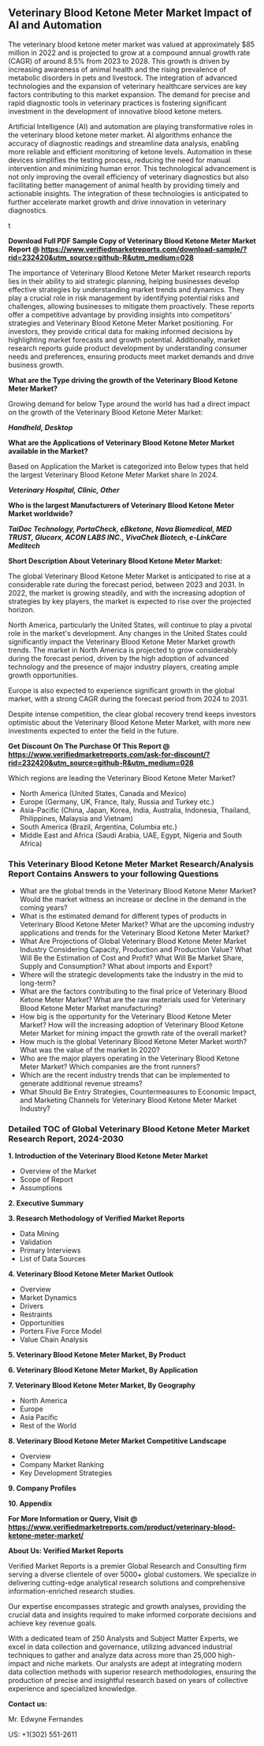 <h2>Veterinary Blood Ketone Meter Market Impact of AI and Automation</h2><p>The veterinary blood ketone meter market was valued at approximately $85 million in 2022 and is projected to grow at a compound annual growth rate (CAGR) of around 8.5% from 2023 to 2028. This growth is driven by increasing awareness of animal health and the rising prevalence of metabolic disorders in pets and livestock. The integration of advanced technologies and the expansion of veterinary healthcare services are key factors contributing to this market expansion. The demand for precise and rapid diagnostic tools in veterinary practices is fostering significant investment in the development of innovative blood ketone meters.</p><p>Artificial Intelligence (AI) and automation are playing transformative roles in the veterinary blood ketone meter market. AI algorithms enhance the accuracy of diagnostic readings and streamline data analysis, enabling more reliable and efficient monitoring of ketone levels. Automation in these devices simplifies the testing process, reducing the need for manual intervention and minimizing human error. This technological advancement is not only improving the overall efficiency of veterinary diagnostics but also facilitating better management of animal health by providing timely and actionable insights. The integration of these technologies is anticipated to further accelerate market growth and drive innovation in veterinary diagnostics.</p>t</p><p id="" class=""><strong>Download Full PDF Sample Copy of Veterinary Blood Ketone Meter Market Report @ <a href="https://www.verifiedmarketreports.com/download-sample/?rid=232420&utm_source=github-R&utm_medium=028" target="_blank">https://www.verifiedmarketreports.com/download-sample/?rid=232420&utm_source=github-R&utm_medium=028</a></strong></p><p>The importance of&nbsp;Veterinary Blood Ketone Meter Market research reports lies in their ability to aid strategic planning, helping businesses develop effective strategies by understanding market trends and dynamics. They play a crucial role in risk management by identifying potential risks and challenges, allowing businesses to mitigate them proactively. These reports offer a competitive advantage by providing insights into competitors' strategies and Veterinary Blood Ketone Meter Market positioning. For investors, they provide critical data for making informed decisions by highlighting market forecasts and growth potential. Additionally, market research reports guide product development by understanding consumer needs and preferences, ensuring products meet market demands and drive business growth.</p><p><strong>What are the&nbsp;Type driving the growth of the Veterinary Blood Ketone Meter Market?</strong></p><p id="" class="">Growing demand for below Type around the world has had a direct impact on the growth of the Veterinary Blood Ketone Meter Market:</p><em><strong>Handheld, Desktop</strong></em></p><strong>What are the&nbsp;Applications&nbsp;of Veterinary Blood Ketone Meter Market available in the Market?</strong></p><p id="" class="">Based on Application the Market is categorized into Below types that held the largest Veterinary Blood Ketone Meter Market share In 2024.</p><em><strong>Veterinary Hospital, Clinic, Other</strong></em></p><strong>Who is the largest Manufacturers of Veterinary Blood Ketone Meter Market worldwide?</strong></p><p><em><strong>TaiDoc Technology, PortaCheck, eBketone, Nova Biomedical, MED TRUST, Glucorx, ACON LABS INC., VivaChek Biotech, e-LinkCare Meditech</strong></em></p><p id="" class=""><strong>Short Description About Veterinary Blood Ketone Meter Market:</strong></p><p>The global Veterinary Blood Ketone Meter Market is anticipated to rise at a considerable rate during the forecast period, between 2023 and 2031. In 2022, the market is growing steadily, and with the increasing adoption of strategies by key players, the market is expected to rise over the projected horizon.</p><p>North America, particularly the United States, will continue to play a pivotal role in the market's development. Any changes in the United States could significantly impact the Veterinary Blood Ketone Meter Market growth trends. The market in North America is projected to grow considerably during the forecast period, driven by the high adoption of advanced technology and the presence of major industry players, creating ample growth opportunities.</p><p>Europe is also expected to experience significant growth in the global market, with a strong CAGR during the forecast period from 2024 to 2031.</p><p>Despite intense competition, the clear global recovery trend keeps investors optimistic about the Veterinary Blood Ketone Meter Market, with more new investments expected to enter the field in the future.</p><p id="" class=""><strong>Get Discount On The Purchase Of This Report @ <a href="https://www.verifiedmarketreports.com/ask-for-discount/?rid=232420&utm_source=github-R&utm_medium=028" target="_blank">https://www.verifiedmarketreports.com/ask-for-discount/?rid=232420&utm_source=github-R&utm_medium=028</a></strong></p>Which regions are leading the Veterinary Blood Ketone Meter Market?</p><ul><li>North America (United States, Canada and Mexico)</li><li>Europe (Germany, UK, France, Italy, Russia and Turkey etc.)</li><li>Asia-Pacific (China, Japan, Korea, India, Australia, Indonesia, Thailand, Philippines, Malaysia and Vietnam)</li><li>South America (Brazil, Argentina, Columbia etc.)</li><li>Middle East and Africa (Saudi Arabia, UAE, Egypt, Nigeria and South Africa)</li></ul><h3 id="" class="">This Veterinary Blood Ketone Meter Market Research/Analysis Report Contains Answers to your following Questions</h3><ul><li>What are the global trends in the Veterinary Blood Ketone Meter Market? Would the market witness an increase or decline in the demand in the coming years?</li><li>What is the estimated demand for different types of products in Veterinary Blood Ketone Meter Market? What are the upcoming industry applications and trends for the Veterinary Blood Ketone Meter Market?</li><li>What Are Projections of Global Veterinary Blood Ketone Meter Market Industry Considering Capacity, Production and Production Value? What Will Be the Estimation of Cost and Profit? What Will Be Market Share, Supply and Consumption? What about imports and Export?</li><li>Where will the strategic developments take the industry in the mid to long-term?</li><li>What are the factors contributing to the final price of Veterinary Blood Ketone Meter Market? What are the raw materials used for Veterinary Blood Ketone Meter Market manufacturing?</li><li>How big is the opportunity for the Veterinary Blood Ketone Meter Market? How will the increasing adoption of Veterinary Blood Ketone Meter Market for mining impact the growth rate of the overall market?</li><li>How much is the global Veterinary Blood Ketone Meter Market worth? What was the value of the market In 2020?</li><li>Who are the major players operating in the Veterinary Blood Ketone Meter Market? Which companies are the front runners?</li><li>Which are the recent industry trends that can be implemented to generate additional revenue streams?</li><li>What Should Be Entry Strategies, Countermeasures to Economic Impact, and Marketing Channels for Veterinary Blood Ketone Meter Market Industry?</li></ul><h3 id="" class="">Detailed TOC of Global Veterinary Blood Ketone Meter Market Research Report, 2024-2030</h3><p id="" class=""><strong>1. Introduction of the Veterinary Blood Ketone Meter Market</strong></p><ul><li>Overview of the Market</li><li>Scope of Report</li><li>Assumptions</li></ul><p id="" class=""><strong>2. Executive Summary</strong></p><p id="" class=""><strong>3. Research Methodology of Verified Market Reports</strong></p><ul><li>Data Mining</li><li>Validation</li><li>Primary Interviews</li><li>List of Data Sources</li></ul><p id="" class=""><strong>4. Veterinary Blood Ketone Meter Market Outlook</strong></p><ul><li>Overview</li><li>Market Dynamics</li><li>Drivers</li><li>Restraints</li><li>Opportunities</li><li>Porters Five Force Model</li><li>Value Chain Analysis</li></ul><p id="" class=""><strong>5. Veterinary Blood Ketone Meter Market, By Product</strong></p><p id="" class=""><strong>6. Veterinary Blood Ketone Meter Market, By Application</strong></p><p id="" class=""><strong>7. Veterinary Blood Ketone Meter Market, By Geography</strong></p><ul><li>North America</li><li>Europe</li><li>Asia Pacific</li><li>Rest of the World</li></ul><p id="" class=""><strong>8. Veterinary Blood Ketone Meter Market Competitive Landscape</strong></p><ul><li>Overview</li><li>Company Market Ranking</li><li>Key Development Strategies</li></ul><p id="" class=""><strong>9. Company Profiles</strong></p><p id="" class=""><strong>10. Appendix</strong></p><p id="" class=""><strong>For More Information or Query, Visit @ <a href="https://www.verifiedmarketreports.com/product/veterinary-blood-ketone-meter-market/" target="_blank">https://www.verifiedmarketreports.com/product/veterinary-blood-ketone-meter-market/</a></strong></p><p id="" class=""><strong>About Us: Verified Market Reports</strong></p><p id="" class="">Verified Market Reports is a premier Global Research and Consulting firm serving a diverse clientele of over 5000+ global customers. We specialize in delivering cutting-edge analytical research solutions and comprehensive information-enriched research studies.</p><p id="" class="">Our expertise encompasses strategic and growth analyses, providing the crucial data and insights required to make informed corporate decisions and achieve key revenue goals.</p><p id="" class="">With a dedicated team of 250 Analysts and Subject Matter Experts, we excel in data collection and governance, utilizing advanced industrial techniques to gather and analyze data across more than 25,000 high-impact and niche markets. Our analysts are adept at integrating modern data collection methods with superior research methodologies, ensuring the production of precise and insightful research based on years of collective experience and specialized knowledge.</p><p id="" class=""><strong>Contact us:</strong></p><p id="" class="">Mr. Edwyne Fernandes</p><p id="" class="">US: +1(302) 551-2611</p>